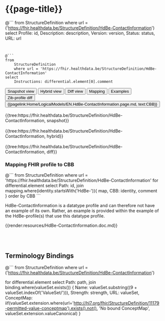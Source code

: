 # {{page-title}}

@```
from StructureDefinition
where url = ('https://fhir.healthdata.be/StructureDefinition/HdBe-ContactInformation')
select 
Profile: id,
Description: description,
Version: version,
Status: status,
URL: url
```


@```
from
	StructureDefinition
	where url = 'https://fhir.healthdata.be/StructureDefinition/HdBe-ContactInformation'
select
	Instructions: differential.element[0].comment
```

<div>
  <div class="tab">
    <button class="tablinks active" onclick="openTab(event, 'Snapshot view')">Snapshot view</button>
    <button class="tablinks" onclick="openTab(event, 'Hybrid view')">Hybrid view</button>
    <button class="tablinks" onclick="openTab(event, 'Diff view')">Diff view</button>
    <button class="tablinks" onclick="openTab(event, 'Mapping')">Mapping</button>
    <button class="tablinks" onclick="openTab(event, 'Examples')">Examples</button>
    <button class="tablinks" onclick="openTab(event, 'Zib diff')">Zib-profile diff</button>
     <button class="tablinks">{{pagelink:Home/LogicalModels/EN.HdBe-ContactInformation.page.md, text:CBB}}</button>
  </div>

  <div id="Snapshot view" class="tabcontent" style="display:block">
    <br>
      {{tree:https://fhir.healthdata.be/StructureDefinition/HdBe-ContactInformation, snapshot}}
  </div>

  <div id="Hybrid view" class="tabcontent">
    <br>
      {{tree:https://fhir.healthdata.be/StructureDefinition/HdBe-ContactInformation, hybrid}}
  </div>

  <div id="Diff view" class="tabcontent">
    <br>
      {{tree:https://fhir.healthdata.be/StructureDefinition/HdBe-ContactInformation, diff}}
  </div>

  <div id="Mapping" class="tabcontent">      
      <h3>Mapping FHIR profile to CBB</h3>
      <div>
      @```
      from StructureDefinition
      where url = 'https://fhir.healthdata.be/StructureDefinition/HdBe-ContactInformation'
      for differential.element 
      select 
        Path: id,
        join mapping.where(identity.startsWith('HdBe-')){ map, CBB: identity, comment  } 
 			order by CBB 
     ```
    </div>
  </div>

  <div id="Examples" class="tabcontent">
      <p> HdBe-ContactInformation is a datatype profile and can therefore not have an example of its own. Rather, an example is provided within the example of the HdBe-profile(s) that use this datatype profile. </p>
  </div>

  <div id="Zib diff" class="tabcontent">
      {{render:resources/HdBe-ContactInformation.doc.md}}
  </div>

</div>

<br/><br/> 

## Terminology Bindings

@```
from StructureDefinition
where url = ('https://fhir.healthdata.be/StructureDefinition/HdBe-ContactInformation')

for differential.element
select
Path: path,
join binding.where(valueSet.exists())
{
	Name: valueSet.substring((9 + valueSet.indexOf('ValueSet/'))),
	Strength: strength,
	URL: valueSet,
	ConceptMap: iif(valueSet.extension.where(url='http://hl7.org/fhir/StructureDefinition/11179-permitted-value-conceptmap').exists().not(), 'No bound ConceptMap', valueSet.extension.valueCanonical)
	}
```  